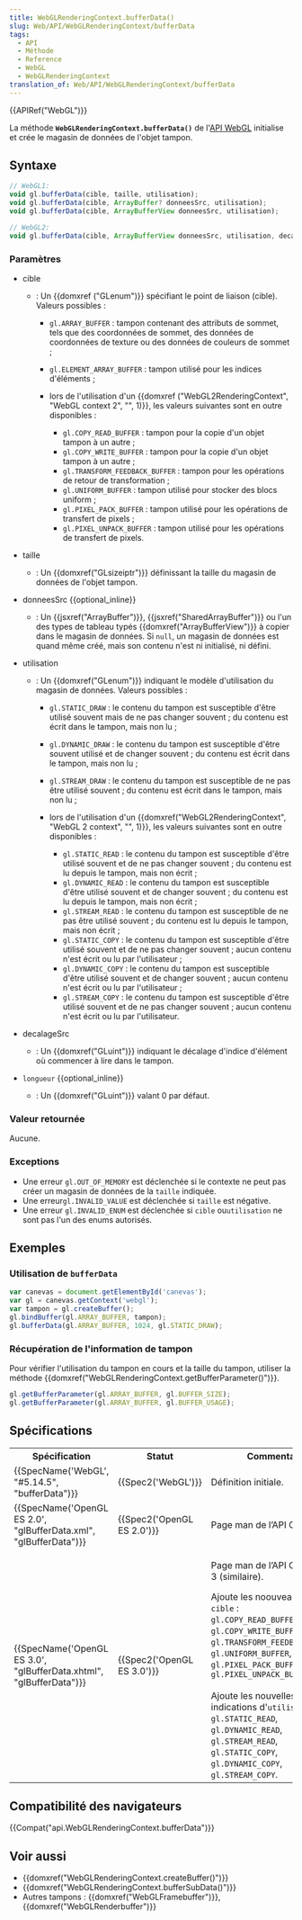 ```yaml
---
title: WebGLRenderingContext.bufferData()
slug: Web/API/WebGLRenderingContext/bufferData
tags:
  - API
  - Méthode
  - Reference
  - WebGL
  - WebGLRenderingContext
translation_of: Web/API/WebGLRenderingContext/bufferData
---
```

{{APIRef("WebGL")}}

La méthode **`WebGLRenderingContext.bufferData()`** de l'[API WebGL](/fr-FR/docs/Web/API/WebGL_API) initialise et crée le magasin de données de l'objet tampon.

## Syntaxe

```js
// WebGL1:
void gl.bufferData(cible, taille, utilisation);
void gl.bufferData(cible, ArrayBuffer? donneesSrc, utilisation);
void gl.bufferData(cible, ArrayBufferView donneesSrc, utilisation);

// WebGL2:
void gl.bufferData(cible, ArrayBufferView donneesSrc, utilisation, decalageSrc, longueur);
```

### Paramètres

- cible

  - : Un {{domxref ("GLenum")}} spécifiant le point de liaison (cible). Valeurs possibles :

    - `gl.ARRAY_BUFFER` : tampon contenant des attributs de sommet, tels que des coordonnées de sommet, des données de coordonnées de texture ou des données de couleurs de sommet ;
    - `gl.ELEMENT_ARRAY_BUFFER` : tampon utilisé pour les indices d'éléments ;
    - lors de l'utilisation d'un {{domxref ("WebGL2RenderingContext", "WebGL context 2", "", 1)}}, les valeurs suivantes sont en outre disponibles :

      - `gl.COPY_READ_BUFFER` : tampon pour la copie d'un objet tampon à un autre ;
      - `gl.COPY_WRITE_BUFFER` : tampon pour la copie d'un objet tampon à un autre ;
      - `gl.TRANSFORM_FEEDBACK_BUFFER` : tampon pour les opérations de retour de transformation ;
      - `gl.UNIFORM_BUFFER` : tampon utilisé pour stocker des blocs uniform&nbsp;;
      - `gl.PIXEL_PACK_BUFFER` : tampon utilisé pour les opérations de transfert de pixels ;
      - `gl.PIXEL_UNPACK_BUFFER` : tampon utilisé pour les opérations de transfert de pixels.

- taille
  - : Un {{domxref("GLsizeiptr")}} définissant la taille du magasin de données de l'objet tampon.
- donneesSrc {{optional_inline}}
  - : Un {{jsxref("ArrayBuffer")}}, {{jsxref("SharedArrayBuffer")}} ou l'un des types de tableau typés {{domxref("ArrayBufferView")}} à copier dans le magasin de données. Si `null`, un magasin de données est quand même créé, mais son contenu n'est ni initialisé, ni défini.
- utilisation

  - : Un {{domxref("GLenum")}} indiquant le modèle d'utilisation du magasin de données. Valeurs possibles :

    - `gl.STATIC_DRAW`&nbsp;: le contenu du tampon est susceptible d'être utilisé souvent mais de ne pas changer souvent ; du contenu est écrit dans le tampon, mais non lu ;
    - `gl.DYNAMIC_DRAW`&nbsp;: le contenu du tampon est susceptible d'être souvent utilisé et de changer souvent ; du contenu est écrit dans le tampon, mais non lu ;
    - `gl.STREAM_DRAW` : le contenu du tampon est susceptible de ne pas être utilisé souvent&nbsp;; du contenu est écrit dans le tampon, mais non lu ;
    - lors de l'utilisation d'un {{domxref("WebGL2RenderingContext", "WebGL 2 context", "", 1)}}, les valeurs suivantes sont en outre disponibles :

      - `gl.STATIC_READ`&nbsp;: le contenu du tampon est susceptible d'être utilisé souvent et de ne pas changer souvent ; du contenu est lu depuis le tampon, mais non écrit ;
      - `gl.DYNAMIC_READ`&nbsp;: le contenu du tampon est susceptible d'être utilisé souvent et de changer souvent ; du contenu est lu depuis le tampon, mais non écrit ;
      - `gl.STREAM_READ`&nbsp;: le contenu du tampon est susceptible de ne pas être utilisé souvent ; du contenu est lu depuis le tampon, mais non écrit ;
      - `gl.STATIC_COPY` : le contenu du tampon est susceptible d'être utilisé souvent et de ne pas changer souvent ; aucun contenu n'est écrit ou lu par l'utilisateur ;
      - `gl.DYNAMIC_COPY`&nbsp;: le contenu du tampon est susceptible d'être utilisé souvent et de changer souvent ; aucun contenu n'est écrit ou lu par l'utilisateur ;
      - `gl.STREAM_COPY`&nbsp;: le contenu du tampon est susceptible d'être utilisé souvent et de ne pas changer souvent ; aucun contenu n'est écrit ou lu par l'utilisateur.

- decalageSrc
  - : Un {{domxref("GLuint")}} indiquant le décalage d'indice d'élément où commencer à lire dans le tampon.
- `longueur` {{optional_inline}}
  - : Un {{domxref("GLuint")}} valant 0 par défaut.

### Valeur retournée

Aucune.

### Exceptions

- Une erreur `gl.OUT_OF_MEMORY` est déclenchée si le contexte ne peut pas créer un magasin de données de la `taille` indiquée.
- Une erreur`gl.INVALID_VALUE` est déclenchée si `taille` est négative.
- Une erreur `gl.INVALID_ENUM` est déclenchée si `cible` ou`utilisation` ne sont pas l'un des enums autorisés.

## Exemples

### Utilisation de `bufferData`

```js
var canevas = document.getElementById('canevas');
var gl = canevas.getContext('webgl');
var tampon = gl.createBuffer();
gl.bindBuffer(gl.ARRAY_BUFFER, tampon);
gl.bufferData(gl.ARRAY_BUFFER, 1024, gl.STATIC_DRAW);
```

### Récupération de l'information de tampon

Pour vérifier l'utilisation du tampon en cours et la taille du tampon, utiliser la méthode {{domxref("WebGLRenderingContext.getBufferParameter()")}}.

```js
gl.getBufferParameter(gl.ARRAY_BUFFER, gl.BUFFER_SIZE);
gl.getBufferParameter(gl.ARRAY_BUFFER, gl.BUFFER_USAGE);
```

## Spécifications

<table class="standard-table">
  <tbody>
    <tr>
      <th scope="col">Spécification</th>
      <th scope="col">Statut</th>
      <th scope="col">Commentaire</th>
    </tr>
    <tr>
      <td>{{SpecName('WebGL', "#5.14.5", "bufferData")}}</td>
      <td>{{Spec2('WebGL')}}</td>
      <td>Définition initiale.</td>
    </tr>
    <tr>
      <td>
        {{SpecName('OpenGL ES 2.0', "glBufferData.xml", "glBufferData")}}
      </td>
      <td>{{Spec2('OpenGL ES 2.0')}}</td>
      <td><p>Page man de l’API OpenGL.</p></td>
    </tr>
    <tr>
      <td>
        {{SpecName('OpenGL ES 3.0', "glBufferData.xhtml", "glBufferData")}}
      </td>
      <td>{{Spec2('OpenGL ES 3.0')}}</td>
      <td>
        <p>Page man de l’API OpenGL ES 3 (similaire).</p>
        Ajoute les noouveaux tampons <code>cible</code> :<br /><code
          >gl.COPY_READ_BUFFER</code
        >,<br /><code>gl.COPY_WRITE_BUFFER</code>,<br /><code
          >gl.TRANSFORM_FEEDBACK_BUFFER</code
        >,<br /><code>gl.UNIFORM_BUFFER</code>,<br /><code
          >gl.PIXEL_PACK_BUFFER</code
        >,<br /><code>gl.PIXEL_UNPACK_BUFFER</code><br /><br />Ajoute les
        nouvelles indications d'<code>utilisation</code> :<br /><code
          >gl.STATIC_READ</code
        >,<br /><code>gl.DYNAMIC_READ</code>,<br /><code>gl.STREAM_READ</code
        >,<br /><code>gl.STATIC_COPY</code>,<br /><code>gl.DYNAMIC_COPY</code
        >,<br /><code>gl.STREAM_COPY</code>.
      </td>
    </tr>
  </tbody>
</table>

## Compatibilité des navigateurs

{{Compat("api.WebGLRenderingContext.bufferData")}}

## Voir aussi

- {{domxref("WebGLRenderingContext.createBuffer()")}}
- {{domxref("WebGLRenderingContext.bufferSubData()")}}
- Autres tampons : {{domxref("WebGLFramebuffer")}}, {{domxref("WebGLRenderbuffer")}}

